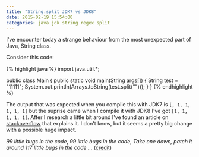 ```yaml
---
title: "String.split JDK7 vs JDK8"
date: 2015-02-19 15:54:00
categories: java jdk string regex split
---
```


I've encounter today a strange behaviour from the most unexpected part of Java, String class.

Consider this code:

{% highlight java %}
import java.util.*;

public class Main {
  public static void main(String args[]) {
    String test = "11111";
    System.out.println(Arrays.toString(test.split("")));
  }
}
{% endhighlight %}



The output that was expected when you compile this with JDK7 is `[, 1, 1, 1, 1, 1]` but the suprise came when I compile it with JDK8 I've got `[1, 1, 1, 1, 1]`. After I research a little bit around I've found an article on [stackoverflow] that explains it. I don't know, but it seems a pretty big change with a possible huge impact.

_99 little bugs in the code_,
_99 little bugs in the code_,
_Take one down, patch it around 117 little bugs in the code ..._ ([credit])

[stackoverflow]: http://stackoverflow.com/questions/22718744/why-does-split-in-java-8-sometimes-remove-empty-strings-at-start-of-result-array
[credit]:        https://twitter.com/irqed/status/358212928404586498
